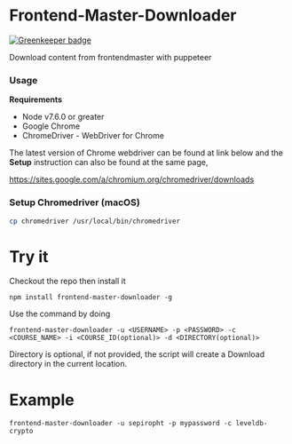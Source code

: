 # Frontend-Master-Downloader

[![Greenkeeper badge](https://badges.greenkeeper.io/sepiropht/frontend-master-downloader.svg)](https://greenkeeper.io/)

Download content from frontendmaster with puppeteer

### Usage

**Requirements**

- Node v7.6.0 or greater
- Google Chrome
- ChromeDriver - WebDriver for Chrome

The latest version of Chrome webdriver can be found at link below and the **Setup** instruction can also be found at the same page,

https://sites.google.com/a/chromium.org/chromedriver/downloads

### Setup Chromedriver (macOS)
```sh
cp chromedriver /usr/local/bin/chromedriver
```

# Try it

Checkout the repo then install it

```
npm install frontend-master-downloader -g
```
Use the command by doing

```
frontend-master-downloader -u <USERNAME> -p <PASSWORD> -c <COURSE_NAME> -i <COURSE_ID(optional)> -d <DIRECTORY(optional)>
```
Directory is optional, if not provided, the script will create a Download directory in the current location.

# Example

```
frontend-master-downloader -u sepiropht -p mypassword -c leveldb-crypto

```
